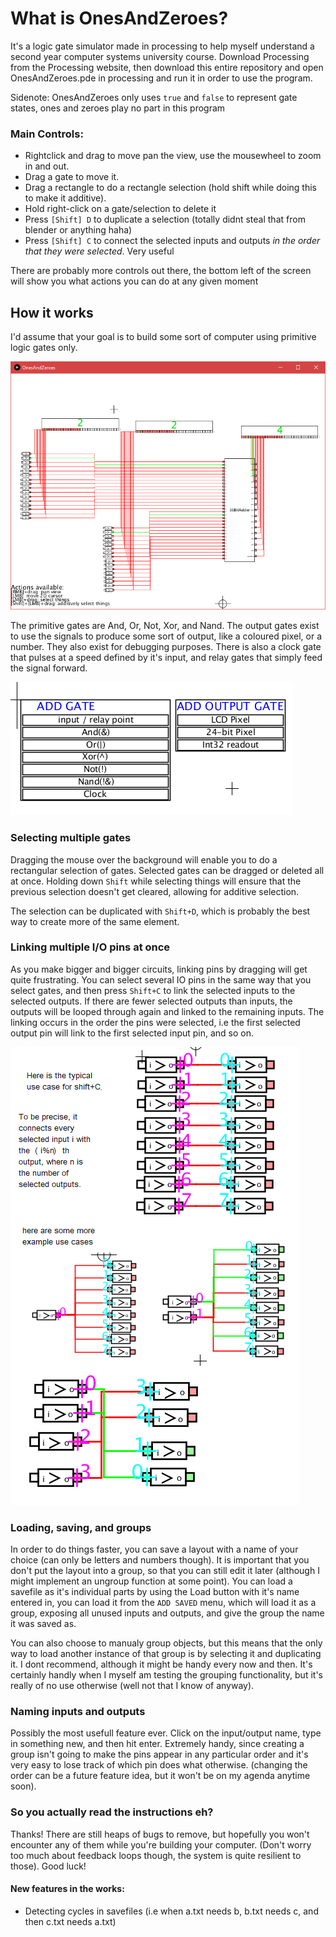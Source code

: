# What is OnesAndZeroes?

It's a logic gate simulator made in processing to help myself understand a second year computer systems university course. Download Processing from the Processing website, then download this entire repository and open OnesAndZeroes.pde in processing and run it in order to use the program.

Sidenote: OnesAndZeroes only uses `true` and `false` to represent gate states, ones and zeroes play no part in this program

### Main Controls:

- Rightclick and drag to move pan the view, use the mousewheel to zoom in and out.
- Drag a gate to move it. 
- Drag a rectangle to do a rectangle selection (hold shift while doing this to make it additive). 
- Hold right-click on a gate/selection to delete it
- Press `[Shift] D` to duplicate a selection (totally didnt steal that from blender or anything haha)
- Press `[Shift] C` to connect the selected inputs and outputs *in the order that they were selected*. Very useful

There are probably more controls out there, the bottom left of the screen will show you what actions you can do at any given moment

## How it works
I'd assume that your goal is to build some sort of computer using primitive logic gates only.

![Example Image](./Screenshot1.png)

The primitive gates are And, Or, Not, Xor, and Nand. The output gates exist to use the signals to produce some sort of output, like a coloured pixel, or a number. They also exist for debugging purposes. There is also a clock gate that pulses at a speed defined by it's input, and relay gates that simply feed the signal forward.

![Main Gates](./MainGates.png)

### Selecting multiple gates
Dragging the mouse over the background will enable you to do a rectangular selection of gates. Selected gates can be dragged or deleted all at once. Holding down `Shift` while selecting things will ensure that the previous selection doesn't get cleared, allowing for additive selection. 

The selection can be duplicated with `Shift+D`, which is probably the best way to create more of the same element.

### Linking multiple I/O pins at once
As you make bigger and bigger circuits, linking pins by dragging will get quite frustrating. You can select several IO pins in the same way that you select gates, and then press `Shift+C` to link the selected inputs to the selected outputs. If there are fewer selected outputs than inputs, the outputs will be looped through again and linked to the remaining inputs. The linking occurs in the order the pins were selected, i.e the first selected output pin will link to the first selected input pin, and so on. 

![Shift C in use](./ShiftC.png)

### Loading, saving, and groups

In order to do things faster, you can save a layout with a name of your choice (can only be letters and numbers though). It is important that you don't put the layout into a group, so that you can still edit it later (although I might implement an ungroup function at some point). You can load a savefile as it's individual parts by using the Load button with it's name entered in, you can load it from the `ADD SAVED` menu, which will load it as a group, exposing all unused inputs and outputs, and give the group the name it was saved as.

You can also choose to manualy group objects, but this means that the only way to load another instance of that group is by selecting it and duplicating it. I dont recommend, although it might be handy every now and then. It's certainly handly when I myself am testing the grouping functionality, but it's really of no use otherwise (well not that I know of anyway).

### Naming inputs and outputs

Possibly the most usefull feature ever. Click on the input/output name, type in something new, and then hit enter. Extremely handy, since creating a group isn't going to make the pins appear in any particular order and it's very easy to lose track of which pin does what otherwise. (changing the order can be a future feature idea, but it won't be on my agenda anytime soon).

### So you actually read the instructions eh?
Thanks! There are still heaps of bugs to remove, but hopefully you won't encounter any of them while you're building your computer. (Don't worry too much about feedback loops though, the system is quite resilient to those). Good luck!

#### New features in the works:
- Detecting cycles in savefiles (i.e when a.txt needs b, b.txt needs c, and then c.txt needs a.txt)
